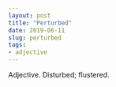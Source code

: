 ```yaml
---
layout: post
title: "Perturbed"
date: 2019-06-11
slug: perturbed
tags:
- adjective
---
```


Adjective. Disturbed; flustered.

